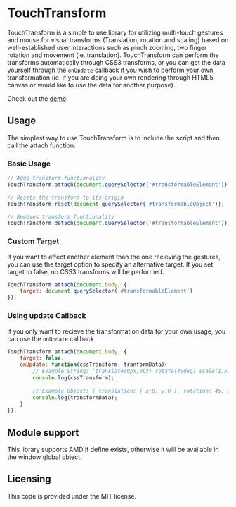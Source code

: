 # TouchTransform
TouchTransform is a simple to use library for utilizing multi-touch gestures and mouse for visual transforms (Translation, rotation and scaling) based on well-established user interactions such as pinch zooming, two finger rotation and movement (ie. translation).
TouchTransform can perform the transforms automatically through CSS3 transforms, or you can get the data yourself through the `onUpdate` callback if you wish to perform your own transformation (ie. if you are doing your own rendering through HTML5 canvas or would like to use the data for another purpose).

Check out the [demo]()!

## Usage
The simplest way to use TouchTransform is to include the script and then call the attach function:

### Basic Usage
```javascript
// Adds transform functionality
TouchTransform.attach(document.querySelector('#transformableElement'));

// Resets the transform to its origin
TouchTransform.reset(document.querySelector('#transformableObject'));

// Removes transform functionality
TouchTransform.detach(document.querySelector('#transformableElement'));
```

### Custom Target
If you want to affect another element than the one recieving the gestures, you can use the target option to specify an alternative target. If you set target to false, no CSS3 transforms will be performed.

```javascript
TouchTransform.attach(document.body, {
    target: document.querySelector('#transformableElement')
});
```

### Using update Callback
If you only want to recieve the transformation data for your own usage, you can use the `onUpdate` callback

```javascript
TouchTransform.attach(document.body, {
    target: false,
    onUpdate: function(cssTransform, tranformData){
        // Example String: 'translate(0px,0px) rotate(45deg) scale(1.5)'
        console.log(cssTransform);
        
        // Example Object: { translation: { x:0, y:0 }, rotation: 45, scale: 1.5 }
        console.log(transformData);
    }
});
```

## Module support
This library supports AMD if define exists, otherwise it will be available in the window global object.

## Licensing
This code is provided under the MIT license.